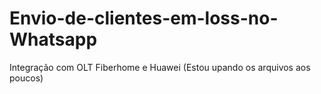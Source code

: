 # Envio-de-clientes-em-loss-no-Whatsapp
Integração com OLT Fiberhome e Huawei
(Estou upando os arquivos aos poucos)
